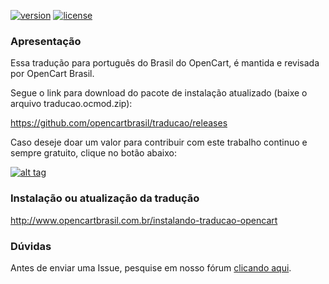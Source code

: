 [![version][opencart-badge]][CHANGELOG] [![license][licenca-badge]][LICENSE]

### Apresentação

Essa tradução para português do Brasil do OpenCart, é mantida e revisada por OpenCart Brasil.

Segue o link para download do pacote de instalação atualizado (baixe o arquivo traducao.ocmod.zip):

https://github.com/opencartbrasil/traducao/releases

Caso deseje doar um valor para contribuir com este trabalho continuo e sempre gratuito, clique no botão abaixo:

[![alt tag](https://www.paypalobjects.com/pt_BR/BR/i/btn/btn_donateCC_LG.gif)](https://www.paypal.com/cgi-bin/webscr?cmd=_s-xclick&hosted_button_id=7G9TR9PXS6G5J)

### Instalação ou atualização da tradução

http://www.opencartbrasil.com.br/instalando-traducao-opencart

### Dúvidas

Antes de enviar uma Issue, pesquise em nosso fórum [clicando aqui](https://forum.opencartbrasil.com.br/).

[opencart-badge]: https://img.shields.io/badge/opencart-3.0.2.0-blue.svg
[CHANGELOG]: ./CHANGELOG.md
[licenca-badge]: https://img.shields.io/badge/licença-GPLv3-blue.svg
[LICENSE]: ./LICENSE
[OCMOD]: https://github.com/opencart/opencart/wiki/Modification-System
